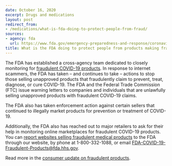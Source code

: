 ```yaml
---
date: October 16, 2020
excerpt: Drugs and medications
layout: post
redirect_from:
- /medications/what-is-fda-doing-to-protect-people-from-fraud/
sources:
- agency: fda
  url: https://www.fda.gov/emergency-preparedness-and-response/coronavirus-disease-2019-covid-19/coronavirus-disease-2019-covid-19-frequently-asked-questions
title: What is the FDA doing to protect people from products making fraudulent COVID-19 claims?
---
```


The FDA has established a cross-agency team dedicated to closely monitoring for [fraudulent COVID-19 products](https://www.fda.gov/consumers/health-fraud-scams/fraudulent-coronavirus-disease-2019-covid-19-products). In response to internet scammers, the FDA has taken – and continues to take – actions to stop those selling unapproved products that fraudulently claim to prevent, treat, diagnose, or cure COVID-19. The FDA and the Federal Trade Commission (FTC) issue warning letters to companies and individuals that are unlawfully selling unapproved products with fraudulent COVID-19 claims. 

The FDA also has taken enforcement action against certain sellers that continued to illegally market products for prevention or treatment of COVID-19. 

Additionally, the FDA also has reached out to major retailers to ask for their help in monitoring online marketplaces for fraudulent COVID-19 products. You can [report websites selling fraudulent medical products](https://www.fda.gov/safety/report-problem-fda/reporting-unlawful-sales-medical-products-internet) to the FDA through our website, by phone at 1-800-332-1088, or email FDA-COVID-19-Fraudulent-Products@fda.hhs.gov. 

Read more in the [consumer update on fraudulent products](https://www.fda.gov/consumers/consumer-updates/beware-fraudulent-coronavirus-tests-vaccines-and-treatments).